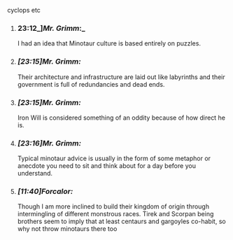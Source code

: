 cyclops etc


1. ### 23:12_]_Mr. Grimm_:_ 
    
    I had an idea that Minotaur culture is based entirely on puzzles.
    
2. ### _[_23:15_]_Mr. Grimm_:_ 
    
    Their architecture and infrastructure are laid out like labyrinths and their government is full of redundancies and dead ends.
    
3. ### _[_23:15_]_Mr. Grimm_:_ 
    
    Iron Will is considered something of an oddity because of how direct he is.
    
4. ### _[_23:16_]_Mr. Grimm_:_ 
    
    Typical minotaur advice is usually in the form of some metaphor or anecdote you need to sit and think about for a day before you understand.

1. ### _[_11:40_]_Forcalor_:_ 
    
    Though I am more inclined to build their kingdom of origin through intermingling of different monstrous races. Tirek and Scorpan being brothers seem to imply that at least centaurs and gargoyles co-habit, so why not throw minotaurs there too